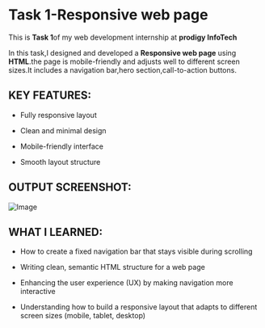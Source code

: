 # Task 1-Responsive web page

This is **Task 1**of my web development internship at **prodigy InfoTech**

In this task,I designed and developed a **Responsive web page** using **HTML**.the page is mobile-friendly and adjusts well to different screen sizes.It includes a navigation bar,hero section,call-to-action buttons.

## KEY FEATURES:

- Fully responsive layout
  
- Clean and minimal design

- Mobile-friendly interface
  
- Smooth layout structure

## OUTPUT SCREENSHOT:  

![Image](https://github.com/user-attachments/assets/30a7002b-970b-4767-b2c1-aed51747db03)

## WHAT I LEARNED:

- How to create a fixed navigation bar that stays visible during scrolling

- Writing clean, semantic HTML structure for a web page

- Enhancing the user experience (UX) by making navigation more interactive

- Understanding how to build a responsive layout that adapts to different screen sizes (mobile, tablet, desktop)
